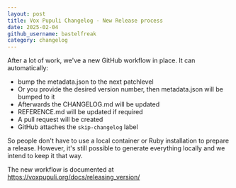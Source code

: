 ```yaml
---
layout: post
title: Vox Pupuli Changelog - New Release process
date: 2025-02-04
github_username: bastelfreak
category: changelog
---
```


After a lot of work, we've a new GitHub workflow in place.
It can automatically:

* bump the metadata.json to the next patchlevel
* Or you provide the desired version number, then metadata.json will be bumped to it
* Afterwards the CHANGELOG.md will be updated
* REFERENCE.md will be updated if required
* A pull request will be created
* GitHub attaches the `skip-changelog` label

So people don't have to use a local container or Ruby installation to prepare a release.
However, it's still possible to generate everything locally and we intend to keep it that way.

The new workflow is documented at <https://voxpupuli.org/docs/releasing_version/>
